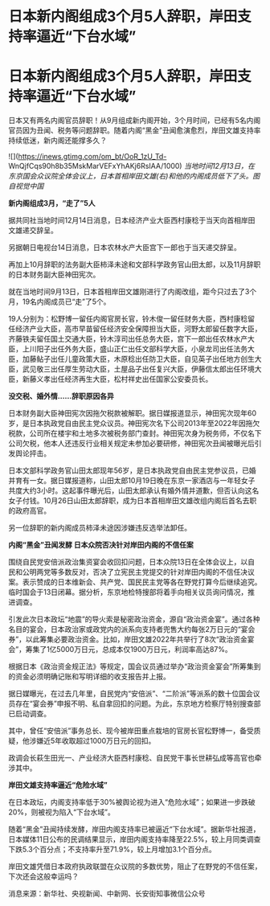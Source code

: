 # 日本新内阁组成3个月5人辞职，岸田支持率逼近“下台水域”

# 日本新内阁组成3个月5人辞职，岸田支持率逼近“下台水域”

日本又有两名内阁官员辞职！从9月组成新内阁开始，3个月时间，已经有5名内阁官员因为丑闻、税务等问题辞职。随着内阁“黑金”丑闻愈演愈烈，岸田文雄支持率持续低迷，新内阁还能撑多久？

![](https://inews.gtimg.com/om_bt/OoR_1zU_Td-
WnQjfCqs90h8b35MskMarVEFxYhAKj6RsIAA/1000)
_当地时间12月13日，在东京国会众议院全体会议上，日本首相岸田文雄(右)和他的内阁成员低下了头。图自视觉中国_

**新内阁组成3月，“走了”5人**

据共同社当地时间12月14日消息，日本经济产业大臣西村康稔于当天向首相岸田文雄递交辞呈。

另据朝日电视台14日消息，日本农林水产大臣宫下一郎也于当天递交辞呈。

再加上10月辞职的法务副大臣柿泽未途和文部科学政务官山田太郎，以及11月辞职的日本财务副大臣神田宪次。

就在当地时间9月13日，日本首相岸田文雄刚进行了内阁改组，距今只过去了3个月，19名内阁成员已“走”了5个。

19人分别为：松野博一留任内阁官房长官，铃木俊一留任财务大臣，西村康稔留任经济产业大臣，高市早苗留任经济安全保障担当大臣，河野太郎留任数字大臣，齐藤铁夫留任国土交通大臣，铃木淳司出任总务大臣，宫下一郎出任农林水产大臣，上川阳子出任外务大臣，盛山正仁出任文部科学大臣，小泉龙司出任法务大臣，加藤鲇子出任儿童政策大臣，木原稔出任防卫大臣，自见英子出任地方创生大臣，武见敬三出任厚生劳动大臣，土屋品子出任复兴大臣，伊藤信太郎出任环境大臣，新藤义孝出任经济再生大臣，松村祥史出任国家公安委员长。

**没交税、婚外情……辞职原因各异**

日本财务副大臣神田宪次因拖欠税款被解职。据日媒报道显示，神田宪次现年60岁，是日本执政党自由民主党众议员。神田宪次名下公司2013年至2022年因拖欠税款，公司所在楼宇和土地多次被税务部门查封。神田宪次身为税务师，不仅名下公司欠税，他本人还违反行业相关规定未参加必要研修，神田宪次丑闻被曝光后引发舆论抨击。

日本文部科学政务官山田太郎现年56岁，是日本执政党自由民主党参议员，已婚并育有一女。据日媒报道称，山田太郎10月19日晚在东京一家酒店与一年轻女子共度大约3小时。这起事件曝光后，山田太郎承认有婚外情并道歉，但否认向这名女子付钱。10月26日山田太郎辞职，成为日本首相岸田文雄改组内阁后首名去职的政府高官。

另一位辞职的新内阁成员柿泽未途因涉嫌违反选举法卸任。

**内阁“黑金”丑闻发酵 日本众院否决针对岸田内阁的不信任案**

围绕自民党安倍派政治集资宴会收回扣问题，日本众院13日在全体会议上，以自民和公明两党等多数反对，否决了立宪民主党提交的针对岸田内阁的不信任决议案。表示赞成的日本维新会、共产党、国民民主党等各在野党打算今后继续追究。临时国会于13日闭幕。据分析，东京地检特搜部将着手向相关议员询问情况，推进调查。

引发此次日本政坛“地震”的导火索是秘密政治资金，源自“政治资金宴”。通过各种名目的宴会，日本政治家或政党内的派系向支持者兜售大约每张2万日元的“宴会券”，以此筹集必要政治资金。比如，岸田文雄2022年共举行了8次“政治资金宴会”，筹集了1亿5000万日元，总成本仅1900万日元，利润率高达87%。

根据日本《政治资金规正法》等规定，国会议员通过举办“政治资金宴会”所筹集到的资金必须明确记账和写明详细的收支报告并上报。

据日媒曝光，在过去几年里，自民党内“安倍派”、“二阶派”等派系的数十位国会议员存在“宴会券”申报不明、私自拿回扣的问题。为此，东京地方检察厅特别搜查部已启动调查。

其中，曾任“安倍派”事务总长、现今被岸田重点栽培的官房长官松野博一，备受质疑，他涉嫌近5年收取超过1000万日元的回扣。

政调会长萩生田光一、产业经济大臣西村康稔、自民党干事长世耕弘成等高官也牵涉其中。

**岸田文雄支持率逼近“危险水域”**

在日本政坛，内阁支持率低于30%被舆论视为进入“危险水域”；如果进一步跌破20%，则被视为陷入“下台水域”。

随着“黑金”丑闻持续发酵，岸田内阁支持率已被逼近“下台水域”。据新华社报道，日本媒体11日公布的民调结果显示，岸田内阁支持率降至22.5%，较上月同类调查下跌5.3个百分点；不支持率升至71.9%，较上月增加3.1个百分点。

岸田文雄凭借日本政府执政联盟在众议院的多数优势，阻止了在野党的不信任案，下次还会这般幸运吗？

消息来源：新华社、央视新闻、中新网、长安街知事微信公众号

